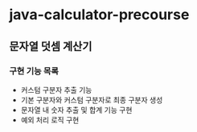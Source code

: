 # java-calculator-precourse


## 문자열 덧셈 계산기


### 구현 기능 목록
 + 커스텀 구분자 추출 기능
 + 기본 구분자와 커스텀 구분자로 최종 구분자 생성
 + 문자열 내 숫자 추출 및 합계 기능 구현
 + 예외 처리 로직 구현
